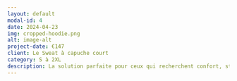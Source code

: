 ```yaml
---
layout: default
modal-id: 4
date: 2024-04-23
img: cropped-hoodie.png
alt: image-alt
project-date: €147
client: Le Sweat à capuche court
category: S à 2XL
description: La solution parfaite pour ceux qui recherchent confort, style et praticité. Fabriqué avec des matériaux de haute qualité et conçu avec un design élégant, ce sweat à capuche offre une protection légère tout en assurant une respirabilité optimale. Que ce soit pour une journée décontractée en ville ou une séance d'entraînement intense, ce sweat à capuche répond à tous vos besoins avec élégance et confort.
---
```

